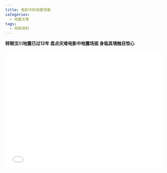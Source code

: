 ```yaml
---
title: 电影中的地震场面
categories:
  - 地震灾害
tags:
  - 视频资料
---
```

**转眼汶川地震已过12年 盘点灾难电影中地震场面 身临其境触目惊心**
<div style="position:relative; padding-bottom:75%; width:100%; height:0">
    <iframe src="//player.bilibili.com/player.html?aid=625835631&bvid=BV16t4y1C7LQ&cid=195383948&page=1" scrolling="no" border="0" frameborder="no" framespacing="0" allowfullscreen="true" style="position:absolute; height: 100%; width: 100%;"></iframe>
</div>